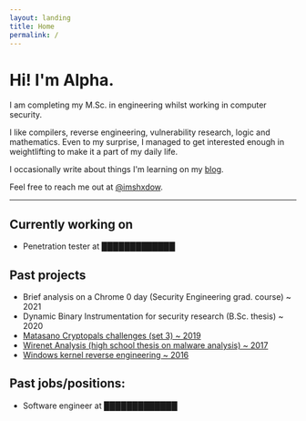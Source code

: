 ```yaml
---
layout: landing
title: Home
permalink: /
---
```


# Hi! I'm Alpha.

I am completing my M.Sc. in engineering whilst working in
computer security.

I like compilers, reverse engineering, vulnerability
research, logic and mathematics. Even to my surprise, I
managed to get interested enough in weightlifting to make
it a part of my daily life.

I occasionally write about things I'm learning on my
[blog](/blog).

Feel free to reach me out at
[@imshxdow](https://twitter.com/imshxdow).

* * *

Currently working on
--------------------

*   Penetration tester at █████████████

Past projects
-------------

*   Brief analysis on a Chrome 0 day (Security Engineering grad. course) ~ 2021
*   Dynamic Binary Instrumentation for security research (B.Sc. thesis) ~ 2020
*   [Matasano Cryptopals challenges (set 3) ~ 2019](https://github.com/shxdow/matasano)
*   [Wirenet Analysis (high school thesis on malware analysis) ~ 2017](https://github.com/shxdow/wirenet-analysis)
*   [Windows kernel reverse engineering ~ 2016](https://github.com/shxdow/low-level-exercises/tree/master/practical-reverse-engineering)

Past jobs/positions:
--------------------

*   Software engineer at █████████████
